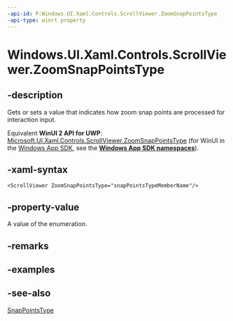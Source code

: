 ```yaml
---
-api-id: P:Windows.UI.Xaml.Controls.ScrollViewer.ZoomSnapPointsType
-api-type: winrt property
---
```


<!-- Property syntax
public Windows.UI.Xaml.Controls.SnapPointsType ZoomSnapPointsType { get;  set; }
-->

# Windows.UI.Xaml.Controls.ScrollViewer.ZoomSnapPointsType

## -description
Gets or sets a value that indicates how zoom snap points are processed for interaction input.

Equivalent **WinUI 2 API for UWP**: [Microsoft.UI.Xaml.Controls.ScrollViewer.ZoomSnapPointsType](/windows/winui/api/microsoft.ui.xaml.controls.scrollviewer.zoomsnappointstype) (for WinUI in the [Windows App SDK](/windows/apps/windows-app-sdk/), see the **[Windows App SDK namespaces](/windows/windows-app-sdk/api/winrt/)**).

## -xaml-syntax
```xaml
<ScrollViewer ZoomSnapPointsType="snapPointsTypeMemberName"/>
```


## -property-value
A value of the enumeration.

## -remarks

## -examples

## -see-also
[SnapPointsType](snappointstype.md)
